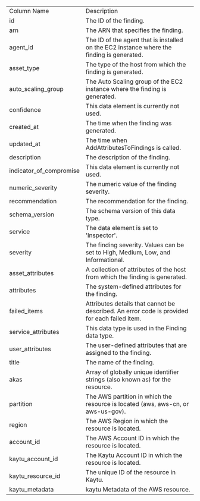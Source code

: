 <table>
	<tr><td>Column Name</td><td>Description</td></tr>
	<tr><td>id</td><td>The ID of the finding.</td></tr>
	<tr><td>arn</td><td>The ARN that specifies the finding.</td></tr>
	<tr><td>agent_id</td><td>The ID of the agent that is installed on the EC2 instance where the finding is generated.</td></tr>
	<tr><td>asset_type</td><td>The type of the host from which the finding is generated.</td></tr>
	<tr><td>auto_scaling_group</td><td>The Auto Scaling group of the EC2 instance where the finding is generated.</td></tr>
	<tr><td>confidence</td><td>This data element is currently not used.</td></tr>
	<tr><td>created_at</td><td>The time when the finding was generated.</td></tr>
	<tr><td>updated_at</td><td>The time when AddAttributesToFindings is called.</td></tr>
	<tr><td>description</td><td>The description of the finding.</td></tr>
	<tr><td>indicator_of_compromise</td><td>This data element is currently not used.</td></tr>
	<tr><td>numeric_severity</td><td>The numeric value of the finding severity.</td></tr>
	<tr><td>recommendation</td><td>The recommendation for the finding.</td></tr>
	<tr><td>schema_version</td><td>The schema version of this data type.</td></tr>
	<tr><td>service</td><td>The data element is set to 'Inspector'.</td></tr>
	<tr><td>severity</td><td>The finding severity. Values can be set to High, Medium, Low, and Informational.</td></tr>
	<tr><td>asset_attributes</td><td>A collection of attributes of the host from which the finding is generated.</td></tr>
	<tr><td>attributes</td><td>The system-defined attributes for the finding.</td></tr>
	<tr><td>failed_items</td><td>Attributes details that cannot be described. An error code is provided for each failed item.</td></tr>
	<tr><td>service_attributes</td><td>This data type is used in the Finding data type.</td></tr>
	<tr><td>user_attributes</td><td>The user-defined attributes that are assigned to the finding.</td></tr>
	<tr><td>title</td><td>The name of the finding.</td></tr>
	<tr><td>akas</td><td>Array of globally unique identifier strings (also known as) for the resource.</td></tr>
	<tr><td>partition</td><td>The AWS partition in which the resource is located (aws, aws-cn, or aws-us-gov).</td></tr>
	<tr><td>region</td><td>The AWS Region in which the resource is located.</td></tr>
	<tr><td>account_id</td><td>The AWS Account ID in which the resource is located.</td></tr>
	<tr><td>kaytu_account_id</td><td>The Kaytu Account ID in which the resource is located.</td></tr>
	<tr><td>kaytu_resource_id</td><td>The unique ID of the resource in Kaytu.</td></tr>
	<tr><td>kaytu_metadata</td><td>kaytu Metadata of the AWS resource.</td></tr>
</table>
